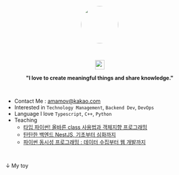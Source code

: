 <!-- ## Yoon - Sang Seok (amamov)

<br /> -->

<p align="center"><kbd><img src="https://img1.daumcdn.net/thumb/R1280x0/?scode=mtistory2&fname=https%3A%2F%2Fblog.kakaocdn.net%2Fdn%2FCoRwx%2Fbtq8RTT0dV4%2Fl8ShVrjKSDSaGGGrhNkudK%2Fimg.jpg" width="100px" height="auto" style="border-radius: 50%" /></kbd></center></p>

<br />

<p align="center">
<img src="https://media.giphy.com/media/hvRJCLFzcasrR4ia7z/giphy.gif" width="25px"> 
</p>

<p align="center">
<b> "I love to create meaningful things and share knowledge."</b> 
</p>

<br />

<!-- - 📝 My Resume : [Link]() -->
- Contact Me : amamov@kakao.com
- Interested in `Technology Management`, `Backend Dev`, `DevOps`
- Language I love `Typescript`, `C++`, `Python`
- Teaching
   - [타입 파이썬! 올바른 class 사용법과 객체지향 프로그래밍](https://www.inflearn.com/course/%ED%83%80%EC%9E%85-%ED%8C%8C%EC%9D%B4%EC%8D%AC)
   - [탄탄한 백엔드 NestJS, 기초부터 심화까지](https://www.inflearn.com/course/탄탄한-백엔드-네스트?inst=798f440e)
   - [파이썬 동시성 프로그래밍 : 데이터 수집부터 웹 개발까지](https://www.inflearn.com/course/파이썬-동시성-프로그래밍?inst=6c599da7)
<!-- - Book
   - 파이썬 동시성 프로그래밍으로 데이터 수집부터 웹 개발까지  -->
<br>



↓ My toy
